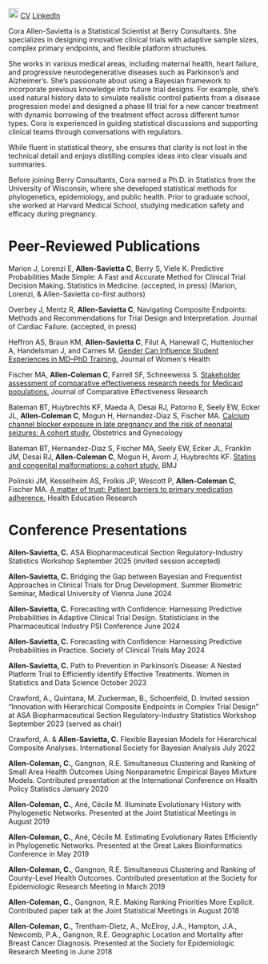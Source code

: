 <img src="https://coraallensavietta.github.io/pic2.jpg" width="20">
<a href="https://coraallensavietta.github.io/CAllenSavietta_CV_202508.pdf" target="_blank">CV</a>
<a href="https://www.linkedin.com/in/cora-allen-savietta/" target="_blank">LinkedIn</a>

Cora Allen-Savietta is a Statistical Scientist at Berry Consultants. She specializes in designing innovative clinical trials with adaptive sample sizes, complex primary endpoints, and flexible platform structures. 

She works in various medical areas, including maternal health, heart failure, and progressive neurodegenerative diseases such as Parkinson’s and Alzheimer’s. She’s passionate about using a Bayesian framework to incorporate previous knowledge into future trial designs. For example, she’s used natural history data to simulate realistic control patients from a disease progression model and designed a phase III trial for a new cancer treatment with dynamic borrowing of the treatment effect across different tumor types. Cora is experienced in guiding statistical discussions and supporting clinical teams through conversations with regulators. 

While fluent in statistical theory, she ensures that clarity is not lost in the technical detail and enjoys distilling complex ideas into clear visuals and summaries. 

Before joining Berry Consultants, Cora earned a Ph.D. in Statistics from the University of Wisconsin, where she developed statistical methods for phylogenetics, epidemiology, and public health. Prior to graduate school, she worked at Harvard Medical School, studying medication safety and efficacy during pregnancy.

# Peer-Reviewed Publications  
Marion J, Lorenzi E, **Allen-Savietta C**, Berry S, Viele K. Predictive Probabilities Made Simple: A Fast and Accurate Method for Clinical Trial Decision Making. Statistics in Medicine. (accepted, in press) (Marion, Lorenzi, & Allen-Savietta co-first authors)

Overbey J, Mentz R, **Allen-Savietta C**, Navigating Composite Endpoints: Methods and Recommendations for Trial Design and Interpretation. Journal of Cardiac Failure. (accepted, in press)

Heffron AS, Braun KM, **Allen-Savietta C**, Filut A, Hanewall C, Huttenlocher A, Handelsman J, and Carnes M. <a href="https://www.liebertpub.com/doi/abs/10.1089/jwh.2019.8094" target="_blank">Gender Can Influence Student Experiences in MD–PhD Training.</a> Journal of Women's Health  

Fischer MA, **Allen-Coleman C**, Farrell SF, Schneeweiss S. <a href="https://pubmed.ncbi.nlm.nih.gov/26388438/" target="_blank">Stakeholder assessment of comparative effectiveness research needs for Medicaid
populations.</a> Journal of Comparative Effectiveness Research  

Bateman BT, Huybrechts KF, Maeda A, Desai RJ, Patorno E, Seely EW, Ecker JL, **Allen-Coleman C**, Mogun H, Hernandez-Diaz S, Fischer MA. <a href="https://pubmed.ncbi.nlm.nih.gov/26241414/" target="_blank">Calcium channel blocker exposure in late pregnancy and the risk of neonatal seizures: A cohort
study.</a> Obstetrics and Gynecology  

Bateman BT, Hernandez-Diaz S, Fischer MA, Seely EW, Ecker JL, Franklin JM, Desai RJ, **Allen-Coleman C**, Mogun H, Avorn J, Huybrechts KF. <a href="https://www.bmj.com/content/350/bmj.h1035" target="_blank">Statins and congenital malformations: a cohort study.</a> BMJ  

Polinski JM, Kesselheim AS, Frolkis JP, Wescott P, **Allen-Coleman C**, Fischer MA. <a href="https://pubmed.ncbi.nlm.nih.gov/24838119/" target="_blank">A matter of trust: Patient barriers to primary medication adherence.</a> Health Education Research  

# Conference Presentations  

**Allen-Savietta, C.** ASA Biopharmaceutical Section Regulatory-Industry Statistics Workshop September 2025 (invited session accepted)

**Allen-Savietta, C.** Bridging the Gap between Bayesian and Frequentist Approaches in Clinical Trials for Drug Development. Summer Biometric Seminar, Medical University of Vienna June 2024

**Allen-Savietta, C.** Forecasting with Confidence: Harnessing Predictive Probabilities in Adaptive Clinical Trial Design. Statisticians in the Pharmaceutical Industry PSI Conference June 2024

**Allen-Savietta, C.** Forecasting with Confidence: Harnessing Predictive Probabilities in Practice. Society of Clinical Trials May 2024

**Allen-Savietta, C.** Path to Prevention in Parkinson’s Disease: A Nested Platform Trial to Efficiently Identify Effective Treatments. Women in Statistics and Data Science October 2023

Crawford, A., Quintana, M. Zuckerman, B., Schoenfeld, D. Invited session “Innovation with Hierarchical Composite Endpoints in Complex Trial Design” at ASA Biopharmaceutical Section Regulatory-Industry Statistics Workshop September 2023 (served as chair)

Crawford, A. & **Allen-Savietta, C.** Flexible Bayesian Models for Hierarchical Composite Analyses. International Society for Bayesian Analysis July 2022

**Allen-Coleman, C.**, Gangnon, R.E. Simultaneous Clustering and Ranking of Small Area Health Outcomes Using Nonparametric Empirical Bayes Mixture Models. Contributed presentation at the International Conference on Health Policy Statistics January 2020  

**Allen-Coleman, C.**, Ané, Cécile M. Illuminate Evolutionary History with Phylogenetic Networks. Presented at the Joint Statistical Meetings in August 2019  

**Allen-Coleman, C.**, Ané, Cécile M. Estimating Evolutionary Rates Efficiently in Phylogenetic Networks. Presented at the Great Lakes Bioinformatics Conference in May 2019  

**Allen-Coleman, C.**, Gangnon, R.E. Simultaneous Clustering and Ranking of County-Level Health Outcomes. Contributed presentation at the Society for Epidemiologic Research Meeting in March 2019  

**Allen-Coleman, C.**, Gangnon, R.E. Making Ranking Priorities More Explicit. Contributed paper talk at the Joint Statistical Meetings in August 2018  

**Allen-Coleman, C.**, Trentham-Dietz, A., McElroy, J.A., Hampton, J.A., Newcomb, P.A., Gangnon, R.E. Geographic Location and Mortality after Breast Cancer Diagnosis. Presented at the Society for Epidemiologic Research Meeting in June 2018  
